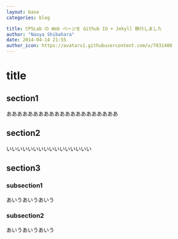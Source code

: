 ```yaml
---
layout: base
categories: blog

title: CPSLab の Web ページを Github IO + Jekyll 移行しました
author: "Naoya Shibahara"
date: 2014-04-14 21:55
author_icon: https://avatars1.githubusercontent.com/u/7831408
---
```


# title

## section1

あああああああああああああああああああああ

## section2

いいいいいいいいいいいいいいいい

## section3

### subsection1

あいうあいうあいう

### subsection2

あいうあいうあいう

